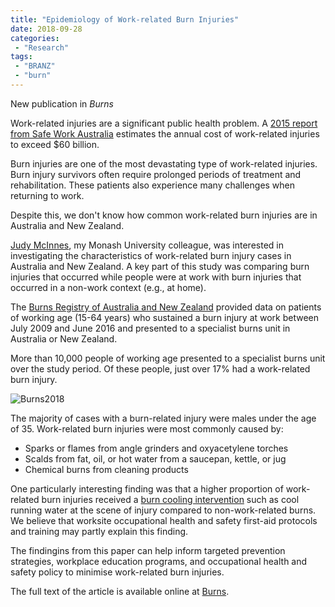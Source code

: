 ```yaml
---
title: "Epidemiology of Work-related Burn Injuries"
date: 2018-09-28
categories:
 - "Research"
tags:
 - "BRANZ"
 - "burn" 
---
```


New publication in *Burns*

<!--more-->

Work-related injuries are a significant public health problem. A [2015 report from Safe Work Australia](https://www.safeworkaustralia.gov.au/system/files/documents/1702/cost-of-work-related-injury-and-disease-2012-13.docx.pdf) estimates the annual cost of work-related injuries to exceed $60 billion. 

Burn injuries are one of the most devastating type of work-related injuries. Burn injury survivors often require prolonged periods of treatment and rehabilitation. These patients also experience many challenges when returning to work.  

Despite this, we don't know how common work-related burn injuries are in Australia and New Zealand. 

[Judy McInnes](https://www.monash.edu/medicine/sphpm/about/staff/academic/mcinnes), my Monash University colleague, was interested in investigating the characteristics of work-related burn injury cases in Australia and New Zealand. A key part of this study was comparing burn injuries that occurred while people were at work with burn injuries that occurred in a non-work context (e.g., at home).

The [Burns Registry of Australia and New Zealand](https://www.monash.edu/medicine/sphpm/branz) provided data on patients of working age (15-64 years) who sustained a burn injury at work between July 2009 and June 2016 and presented to a specialist burns unit in Australia or New Zealand.

More than 10,000 people of working age presented to a specialist burns unit over the study period. Of these people, just over 17% had a work-related burn injury. 

![Burns2018](/img/jmcburns.png)

The majority of cases with a burn-related injury were males under the age of 35. Work-related burn injuries were most commonly caused by:

- Sparks or flames from angle grinders and oxyacetylene torches
- Scalds from fat, oil, or hot water from a saucepan, kettle, or jug
- Chemical burns from cleaning products

One particularly interesting finding was that a higher proportion of work-related burn injuries received a [burn cooling intervention](http://anzba.org.au/assets/ANZBA-Factsheet-First-aid_new.pdf) such as cool running water at the scene of injury compared to non-work-related burns. We believe that worksite occupational health and safety first-aid protocols and training may partly explain this finding. 

The findingins from this paper can help inform targeted prevention strategies, workplace education programs, and occupational health and safety policy to minimise work-related burn injuries. 

The full text of the article is available online at [Burns](https://www.sciencedirect.com/science/article/abs/pii/S030541791830336X?via%3Dihub).
